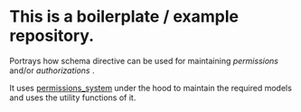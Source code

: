 # This is a boilerplate / example repository.

Portrays how schema directive can be used for maintaining _permissions_ and/or _authorizations_ .

It uses [permissions_system](https://github.com/zero-shubham/permissions_system) under the hood to maintain the required models and uses the utility functions of it.